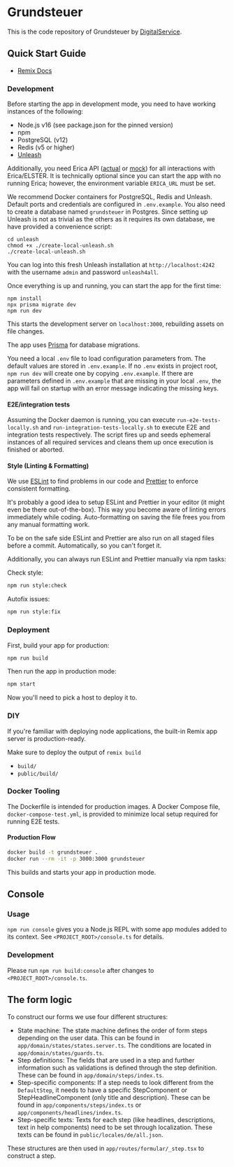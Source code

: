 # Grundsteuer

This is the code repository of Grundsteuer by [DigitalService](https://digitalservice.bund.de).

## Quick Start Guide

- [Remix Docs](https://remix.run/docs)

### Development

Before starting the app in development mode, you need to have working instances of the following:

- Node.js v16 (see package.json for the pinned version)
- npm
- PostgreSQL (v12)
- Redis (v5 or higher)
- [Unleash](https://www.getunleash.io)

Additionally, you need Erica API ([actual](https://github.com/digitalservicebund/erica) or [mock](https://github.com/digitalservicebund/erica-mock/pkgs/container/erica-mock)) for all interactions with Erica/ELSTER. It is technically optional
since you can start the app with no running Erica; however, the environment variable `ERICA_URL` must be set.

We recommend Docker containers for PostgreSQL, Redis and Unleash. Default ports and credentials are configured
in `.env.example`. You also need to create a database named `grundsteuer` in Postgres. Since setting up Unleash is not as
trivial as the others as it requires its own database, we have provided a convenience script:

```shell
cd unleash
chmod +x ./create-local-unleash.sh
./create-local-unleash.sh
```

You can log into this fresh Unleash installation at `http://localhost:4242` with the username `admin` and
password `unleash4all`.

Once everything is up and running, you can start the app for the first time:

```shell
npm install
npx prisma migrate dev
npm run dev
```

This starts the development server on `localhost:3000`, rebuilding assets on file changes.

The app uses [Prisma](https://www.prisma.io) for database migrations.

You need a local `.env` file to load configuration parameters from. The default values are stored in `.env.example`. If
no `.env` exists in project root, `npm run dev` will create one by copying `.env.example`. If there are parameters
defined in `.env.example` that are missing in your local `.env`, the app will fail on startup with an error message
indicating the missing keys.

#### E2E/integration tests

Assuming the Docker daemon is running, you can execute `run-e2e-tests-locally.sh` and `run-integration-tests-locally.sh`
to execute E2E and integration tests respectively. The script fires up and seeds ephemeral instances of all required
services and cleans them up once execution is finished or aborted.

#### Style (Linting & Formatting)

We use [ESLint](https://eslint.org/docs/user-guide/getting-started) to find problems in our code
and [Prettier](https://prettier.io/docs/en/index.html) to enforce consistent formatting.

It's probably a good idea to setup ESLint and Prettier in your editor (it might even be there out-of-the-box). This way
you become aware of linting errors immediately while coding. Auto-formatting on saving the file frees you from any
manual formatting work.

To be on the safe side ESLint and Prettier are also run on all staged files before a commit. Automatically, so you can't
forget it.

Additionally, you can always run ESLint and Prettier manually via npm tasks:

Check style:

```sh
npm run style:check
```

Autofix issues:

```sh
npm run style:fix
```

### Deployment

First, build your app for production:

```sh
npm run build
```

Then run the app in production mode:

```sh
npm start
```

Now you'll need to pick a host to deploy it to.

### DIY

If you're familiar with deploying node applications, the built-in Remix app server is production-ready.

Make sure to deploy the output of `remix build`

- `build/`
- `public/build/`

### Docker Tooling

The Dockerfile is intended for production images. A Docker Compose file, `docker-compose-test.yml`, is provided to
minimize local setup required for running E2E tests.

#### Production Flow

```sh
docker build -t grundsteuer .
docker run --rm -it -p 3000:3000 grundsteuer
```

This builds and starts your app in production mode.

## Console

### Usage

`npm run console` gives you a Node.js REPL with some app modules added to its context. See `<PROJECT_ROOT>/console.ts`
for details.

### Development

Please run `npm run build:console` after changes to `<PROJECT_ROOT>/console.ts`.

## The form logic

To construct our forms we use four different structures:

- State machine: The state machine defines the order of form steps depending on the user data.
  This can be found in `app/domain/states/states.server.ts`. The conditions are located in `app/domain/states/guards.ts`.
- Step definitions: The fields that are used in a step and further information such as validations is defined through
  the step definition. These can be found in `app/domain/steps/index.ts`.
- Step-specific components: If a step needs to look different from the `DefaultStep`, it needs to have a specific
  StepComponent or StepHeadlineComponent (only title and description). These can be found
  in `app/components/steps/index.ts` or `app/components/headlines/index.ts`.
- Step-specific texts: Texts for each step (like headlines, descriptions, text in help components) need to be set
  through localization. These texts can be found in `public/locales/de/all.json`.

These structures are then used in `app/routes/formular/_step.tsx` to construct a step.
